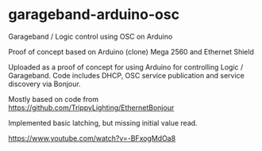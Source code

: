 # garageband-arduino-osc
Garageband / Logic control using OSC on Arduino

Proof of concept based on Arduino (clone) Mega 2560 and Ethernet Shield

Uploaded as a proof of concept for using Arduino for controlling Logic / Garageband.
Code includes DHCP, OSC service publication and service discovery via Bonjour.

Mostly based on code from https://github.com/TrippyLighting/EthernetBonjour

Implemented basic latching, but missing initial value read.


https://www.youtube.com/watch?v=-BFxogMdOa8
